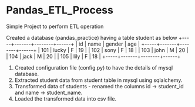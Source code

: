 # Pandas_ETL_Process
Simple Project to perform ETL operation

Created a database (pandas_practice) having a table student as below
+-----+-------+--------+------+
| id  | name  | gender | age  |
+-----+-------+--------+------+
| 101 | lucky | F      |   19 |
| 102 | sony  | F      |   18 |
| 103 | john  | M      |   20 |
| 104 | jack  | M      |   20 |
| 105 | lily  | F      |   18 |
+-----+-------+--------+------+

1. Created configuration file (config.py) to have the details of mysql database.
2. Extracted student data from student table in mysql using sqlalchemy.
3. Transformed data of students - renamed the columns id -> student_id and name -> student_name.
4. Loaded the transformed data into csv file.
